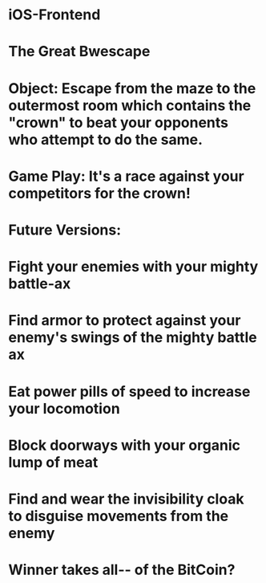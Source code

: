 # iOS-Frontend

# The Great Bwescape

# Object: Escape from the maze to the outermost room which contains the "crown" to beat your opponents who attempt to do the same.

# Game Play: It's a race against your competitors for the crown!


# Future Versions:
# Fight your enemies with your mighty battle-ax
# Find armor to protect against your enemy's swings of the mighty battle ax
# Eat power pills of speed to increase your locomotion
# Block doorways with your organic lump of meat
# Find and wear the invisibility cloak to disguise movements from the enemy
# Winner takes all-- of the BitCoin?
